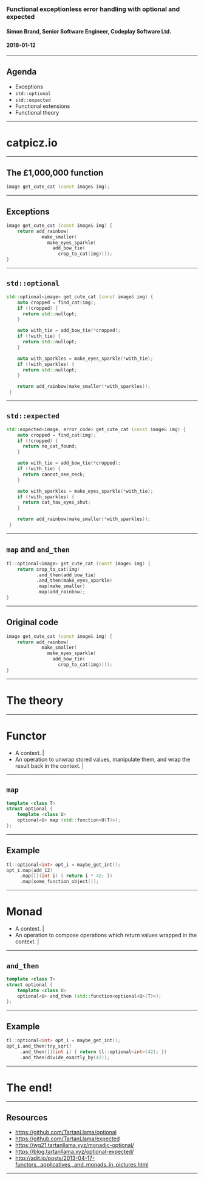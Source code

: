 ### Functional exceptionless error handling with optional and expected

#### Simon Brand, Senior Software Engineer, Codeplay Software Ltd.

#### 2018-01-12

---

## Agenda

- Exceptions
- `std::optional`
- `std::expected`
- Functional extensions
- Functional theory

---

# catpicz.io

---

## The £1,000,000 function

```cpp
image get_cute_cat (const image& img);
```

---

## Exceptions

```cpp
image get_cute_cat (const image& img) {
    return add_rainbow(
             make_smaller(
               make_eyes_sparkle(
                 add_bow_tie(
                   crop_to_cat(img))));
}
```

---

## `std::optional`

```cpp
std::optional<image> get_cute_cat (const image& img) {
    auto cropped = find_cat(img);
    if (!cropped) {
      return std::nullopt;
    }

    auto with_tie = add_bow_tie(*cropped);
    if (!with_tie) {
      return std::nullopt;
    }

    auto with_sparkles = make_eyes_sparkle(*with_tie);
    if (!with_sparkles) {
      return std::nullopt;
    }

    return add_rainbow(make_smaller(*with_sparkles));
 }
```

---

## `std::expected`

```cpp
std::expected<image, error_code> get_cute_cat (const image& img) {
    auto cropped = find_cat(img);
    if (!cropped) {
      return no_cat_found;
    }

    auto with_tie = add_bow_tie(*cropped);
    if (!with_tie) {
      return cannot_see_neck;
    }

    auto with_sparkles = make_eyes_sparkle(*with_tie);
    if (!with_sparkles) {
      return cat_has_eyes_shut;
    }

    return add_rainbow(make_smaller(*with_sparkles));
 }
```

---

## `map` and `and_then`

```cpp
tl::optional<image> get_cute_cat (const image& img) {
    return crop_to_cat(img)
           .and_then(add_bow_tie)
           .and_then(make_eyes_sparkle)
           .map(make_smaller)
           .map(add_rainbow);
}
```

---

## Original code

```cpp
image get_cute_cat (const image& img) {
    return add_rainbow(
             make_smaller(
               make_eyes_sparkle(
                 add_bow_tie(
                   crop_to_cat(img))));
}
```

---


# The theory

---

# Functor

- A context. |
- An operation to unwrap stored values, manipulate them, and wrap the result back in the context. |

---

## `map`

```cpp
template <class T>
struct optional {
    template <class U>
    optional<U> map (std::function<U(T)>);
};
```

---

## Example

```cpp
tl::optional<int> opt_i = maybe_get_int();
opt_i.map(add_12)
     .map([](int i) { return i * 42; })
     .map(some_function_object());
```

---


# Monad

- A context. |
- An operation to compose operations which return values wrapped in the context. |

---

## `and_then`

```cpp
template <class T>
struct optional {
    template <class U>
    optional<U> and_then (std::function<optional<U>(T)>);
};
```

---

## Example

```cpp
tl::optional<int> opt_i = maybe_get_int();
opt_i.and_then(try_sqrt)
     .and_then([](int i) { return tl::optional<int>(42); })
     .and_then(divide_exactly_by(42));
```

---

# The end!

---

## Resources

- https://github.com/TartanLlama/optional
- https://github.com/TartanLlama/expected
- https://wg21.tartanllama.xyz/monadic-optional/
- https://blog.tartanllama.xyz/optional-expected/
- http://adit.io/posts/2013-04-17-functors,_applicatives,_and_monads_in_pictures.html

---
